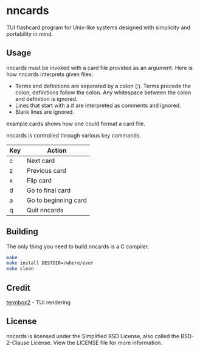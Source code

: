 # nncards
TUI flashcard program for Unix-like systems designed with simplicity and 
portability in mind.

## Usage
nncards must be invoked with a card file provided as an argument. Here is how
nncards interprets given files:

* Terms and definitions are seperated by a colon (:). Terms precede the colon,
definitions follow the colon. Any whitespace between the colon and definition
is ignored.
* Lines that start with a # are interpreted as comments and ignored.
* Blank lines are ignored.

example.cards shows how one could format a card file.

nncards is controlled through various key commands.

| Key | Action               |
| --- | ---------------------|
| c   | Next card            |
| z   | Previous card        |
| x   | Flip card            |
| d   | Go to final card     |
| a   | Go to beginning card |
| q   | Quit nncards         |

## Building

The only thing you need to build nncards is a C compiler.

```bash
make
make install DESTDIR=/where/ever
make clean
```

## Credit
[termbox2](https://github.com/termbox/termbox2) - TUI rendering

## License
nncards is licensed under the Simplified BSD License, also called the 
BSD-2-Clause License. View the LICENSE file for more information.
